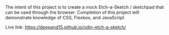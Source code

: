 The intent of this project is to create a mock Etch-a-Sketch / sketchpad that can be used through the browser. Completion of this project will demonstrate knowledge of CSS, Flexbox, and JavaScript.

Live link: https://deepend15.github.io/odin-etch-a-sketch/